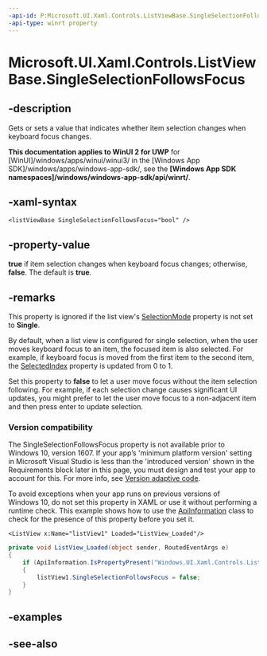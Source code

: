 ```yaml
---
-api-id: P:Microsoft.UI.Xaml.Controls.ListViewBase.SingleSelectionFollowsFocus
-api-type: winrt property
---
```


<!-- Property syntax
public bool SingleSelectionFollowsFocus { get;  set; }
-->

# Microsoft.UI.Xaml.Controls.ListViewBase.SingleSelectionFollowsFocus

## -description
Gets or sets a value that indicates whether item selection changes when keyboard focus changes.

**This documentation applies to WinUI 2 for UWP** for [WinUI]/windows/apps/winui/winui3/ in the [Windows App SDK]/windows/apps/windows-app-sdk/, see the **[Windows App SDK namespaces]/windows/windows-app-sdk/api/winrt/**.

## -xaml-syntax
```xaml
<listViewBase SingleSelectionFollowsFocus="bool" />
```


## -property-value
**true** if item selection changes when keyboard focus changes; otherwise, **false**. The default is **true**.

## -remarks
This property is ignored if the list view's [SelectionMode](listviewbase_selectionmode.md) property is not set to **Single**.

By default, when a list view is configured for single selection, when the user moves keyboard focus to an item, the focused item is also selected. For example, if keyboard focus is moved from the first item to the second item, the [SelectedIndex](../microsoft.ui.xaml.controls.primitives/selector_selectedindex.md) property is updated from 0 to 1.

Set this property to **false** to let a user move focus without the item selection following. For example, if each selection change causes significant UI updates, you might prefer to let the user move focus to a non-adjacent item and then press enter to update selection.

### Version compatibility

The SingleSelectionFollowsFocus property is not available prior to Windows 10, version 1607. If your app’s 'minimum platform version' setting in Microsoft Visual Studio is less than the 'introduced version' shown in the Requirements block later in this page, you must design and test your app to account for this. For more info, see [Version adaptive code](/windows/uwp/debug-test-perf/version-adaptive-code).

To avoid exceptions when your app runs on previous versions of Windows 10, do not set this property in XAML or use it without performing a runtime check. This example shows how to use the [ApiInformation](/uwp/api/windows.foundation.metadata.apiinformation) class to check for the presence of this property before you set it.

```xaml
<ListView x:Name="listView1" Loaded="ListView_Loaded"/>
```

```csharp
private void ListView_Loaded(object sender, RoutedEventArgs e)
{
    if (ApiInformation.IsPropertyPresent("Windows.UI.Xaml.Controls.ListViewBase", "SingleSelectionFollowsFocus"))
    {
        listView1.SingleSelectionFollowsFocus = false;
    }
}

```



## -examples

## -see-also
